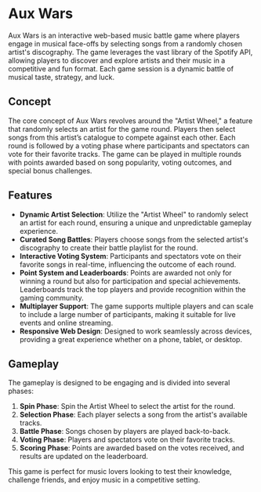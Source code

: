 # Aux Wars

Aux Wars is an interactive web-based music battle game where players engage in musical face-offs by selecting songs from a randomly chosen artist's discography. The game leverages the vast library of the Spotify API, allowing players to discover and explore artists and their music in a competitive and fun format. Each game session is a dynamic battle of musical taste, strategy, and luck.

## Concept

The core concept of Aux Wars revolves around the "Artist Wheel," a feature that randomly selects an artist for the game round. Players then select songs from this artist’s catalogue to compete against each other. Each round is followed by a voting phase where participants and spectators can vote for their favorite tracks. The game can be played in multiple rounds with points awarded based on song popularity, voting outcomes, and special bonus challenges.

## Features

- **Dynamic Artist Selection**: Utilize the "Artist Wheel" to randomly select an artist for each round, ensuring a unique and unpredictable gameplay experience.
- **Curated Song Battles**: Players choose songs from the selected artist's discography to create their battle playlist for the round.
- **Interactive Voting System**: Participants and spectators vote on their favorite songs in real-time, influencing the outcome of each round.
- **Point System and Leaderboards**: Points are awarded not only for winning a round but also for participation and special achievements. Leaderboards track the top players and provide recognition within the gaming community.
- **Multiplayer Support**: The game supports multiple players and can scale to include a large number of participants, making it suitable for live events and online streaming.
- **Responsive Web Design**: Designed to work seamlessly across devices, providing a great experience whether on a phone, tablet, or desktop.

## Gameplay

The gameplay is designed to be engaging and is divided into several phases:
1. **Spin Phase**: Spin the Artist Wheel to select the artist for the round.
2. **Selection Phase**: Each player selects a song from the artist's available tracks.
3. **Battle Phase**: Songs chosen by players are played back-to-back.
4. **Voting Phase**: Players and spectators vote on their favorite tracks.
5. **Scoring Phase**: Points are awarded based on the votes received, and results are updated on the leaderboard.

This game is perfect for music lovers looking to test their knowledge, challenge friends, and enjoy music in a competitive setting.

